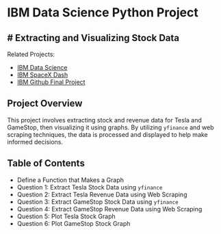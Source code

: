 # IBM Data Science Python Project
## # Extracting and Visualizing Stock Data

Related Projects:
- [IBM Data Science](https://github.com/eveliinahampus/ibm-datascience)
- [IBM SpaceX Dash](https://github.com/eveliinahampus/ibm-spacex-dash)
- [IBM Github Final Project](https://github.com/eveliinahampus/ibm-github-final-project)

## Project Overview

This project involves extracting stock and revenue data for Tesla and GameStop, then visualizing it using graphs. By utilizing `yfinance` and web scraping techniques, the data is processed and displayed to help make informed decisions.

## Table of Contents
- Define a Function that Makes a Graph
- Question 1: Extract Tesla Stock Data using `yfinance`
- Question 2: Extract Tesla Revenue Data using Web Scraping
- Question 3: Extract GameStop Stock Data using `yfinance`
- Question 4: Extract GameStop Revenue Data using Web Scraping
- Question 5: Plot Tesla Stock Graph
- Question 6: Plot GameStop Stock Graph

